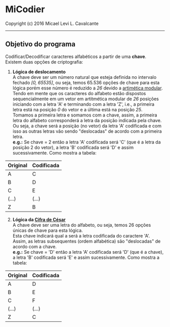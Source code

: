 # MiCodier
Copyright (c) 2016 Micael Levi L. Cavalcante

---

## Objetivo do programa
Codificar/Decodificar caracteres alfabéticos a partir de uma **chave**. <br>
Existem duas opções de criptografia:<br>
1. __Lógica de deslocamento__ <br>
A chave deve ser um número natural que esteja definida no intervalo fechado _[0, 65535]_, ou seja, temos 65.536 opções de chave para esta lógica porém esse número é reduzido a _26_ devido a [artimética modular](https://pt.wikipedia.org/wiki/Aritm%C3%A9tica_modular). <br>
Tendo em mente que os caracteres do alfabeto estão dispostos sequencialmente em um vetor em artitmética modular de _26_ posições iniciando com a letra 'A' e terminando com a letra 'Z', i.e., a primeira letra está na posição _0_ do vetor e a última está na posição _25_. <br>
Tomamos a primeira letra e somamos com a chave, assim, a primeira letra do alfabeto corresponderá a letra da posição indicada pela chave. Ou seja, a chave será a posição (no vetor) da letra 'A' codificada e com isso as outras letras vão sendo "deslocadas" de acordo com a primeira letra. <br>
**e.g.:** Se chave = 2 então a letra 'A' codificada será 'C' (que é a letra da posição 2 do vetor), a letra 'B' codificada será 'D' e assim sucessivamente. Como mostra a tabela:

| Original  | Codificada|
| ----------|-----------|
| A         | C         |
| B         | D         |
| C         | E         |
| (...)     | (...)     |
| Z         | B         |

2. __Lógica da [Cifra de César](https://pt.wikipedia.org/wiki/Cifra_de_C%C3%A9sar)__ <br>
A chave deve ser uma letra do alfabeto, ou seja, temos 26 opções únicas de chave para esta lógica. <br>
Esta chave indicará qual a será a letra codificada do caractere 'A'. Assim, as letras subsequentes (ordem alfabética) são "deslocadas" de acordo com a chave. <br>
**e.g.:** Se chave = 'D' então a letra 'A' codificada será 'D' (que é a chave), a letra 'B' codificada será 'E' e assim sucessivamente. Como mostra a tabela:<br>

| Original  | Codificada|
| ----------|-----------|
| A         | D         |
| B         | E         |
| C         | F         |
| (...)     | (...)     |
| Z         | C         |
